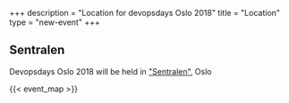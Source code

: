 +++
description = "Location for devopsdays Oslo 2018"
title = "Location"
type = "new-event"
+++
<h2>Sentralen</h2>
Devopsdays Oslo 2018 will be held in <a href="https://www.sentralen.no/en/thehouse/om-sentralen">"Sentralen"</a>, Oslo

<!-- Uncomment this only if you have set the coordinates for your location in the config yaml. Get Latitude and Longitude of a Point: http://itouchmap.com/latlong.html -->
{{< event_map >}}